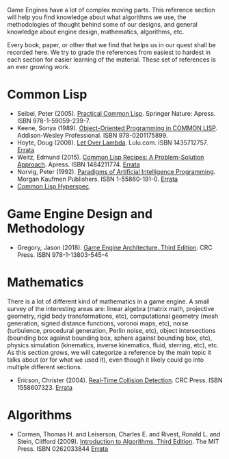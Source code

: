 Game Engines have a lot of complex moving parts. This reference section will
help you find knowledge about what algorithms we use, the methodologies of
thought behind some of our designs, and general knowledge about engine design,
mathematics, algorithms, etc.

Every book, paper, or other that we find that helps us in our quest shall be
recorded here. We try to grade the references from easiest to hardest in each
section for easier learning of the material. These set of references is an
ever growing work.

# Common Lisp

 - Seibel, Peter (2005). [Practical Common Lisp][PCL-Seibel]. Springer Nature: Apress. ISBN 978-1-59059-239-7.
 - Keene, Sonya (1989). [Object-Oriented Programming in COMMON LISP][OOPCL-Keene]. Addison-Wesley Professional. ISBN 978-0201175899.
 - Hoyte, Doug (2008). [Let Over Lambda][LOL-Hoyte]. Lulu.com. ISBN 1435712757. [Errata][LOL-Err-Hoyte]
 - Weitz, Edmund (2015). [Common Lisp Recipes: A Problem-Solution Approach][CLR-Weitz]. Apress. ISBN 1484211774. [Errata][CLR-Err-Weitz]
 - Norvig, Peter (1992). [Paradigms of Artificial Intelligence Programming][PAIP-Norvig]. Morgan Kaufmen Publishers. ISBN 1-55860-191-0. [Errata][PAIP-Err-Norvig]
 - [Common Lisp Hyperspec][CLHS].

# Game Engine Design and Methodology

 - Gregory, Jason (2018). [Game Engine Architecture, Third Edition][GEA3-Gregory]. CRC Press. ISBN 978-1-13803-545-4

# Mathematics

There is a lot of different kind of mathematics in a game engine. A small
survey of the interesting areas are: linear algebra (matrix math, projective
geometry, rigid body transformations, etc), computational geometry (mesh
generation, signed distance functions, voronoi maps, etc), noise (turbulence,
procedural generation, Perlin noise, etc), object intersections (bounding box
against bounding box, sphere against bounding box, etc), physics simulation
(kinematics, inverse kinematics, fluid, sterring, etc), etc. As this section
grows, we will categorize a reference by the main topic it talks about (or for
what we used it), even though it likely could go into multiple different
sections.

 - Ericson, Christer (2004). [Real-Time Collision Detection][RTCD-Ericson]. CRC Press. ISBN 1558607323. [Errata][RTCD-Err-Ericson]

# Algorithms

 - Cormen, Thomas H. and Leiserson, Charles E. and Rivest, Ronald L. and Stein, Clifford (2009). [Introduction to Algorithms, Third Edition][IA-Cormen]. The MIT Press. ISBN 0262033844 [Errata][IA-Err-Cormen]



[PCL-Seibel]: https://gigamonkeys.com/book/
[LOL-Hoyte]: https://letoverlambda.com/
[LOL-Err-Hoyte]: https://letoverlambda.com/index.cl/errata
[CLR-Weitz]: http://weitz.de/cl-recipes/
[CLR-Err-Weitz]: http://weitz.de/cl-recipes/errata.pdf
[GEA3-Gregory]: https://www.gameenginebook.com/
[RTCD-Ericson]: https://realtimecollisiondetection.net/
[RTCD-Err-Ericson]: https://realtimecollisiondetection.net/books/rtcd/errata/
[CLHS]: http://www.lispworks.com/documentation/HyperSpec/Front/index.htm
[IA-Cormen]: https://mitpress.mit.edu/9780262533058/introduction-to-algorithms/
[IA-Err-Cormen]: https://www.cs.dartmouth.edu/~thc/clrs-bugs/bugs-3e.php
[PAIP-Norvig]: https://github.com/norvig/paip-lisp
[PAIP-Err-Norvig]: https://norvig.com/paip-errata.html
[OOPCL-Keene]: [https://www.amazon.com/Object-Oriented-Programming-COMMON-LISP-Programmers/dp/0201175894]
